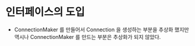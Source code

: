 ﻿# 인터페이스의 도입
- ConnectionMaker 를 만들어서 Connection 을 생성하는 부분을 추상화 했지만 역시나 ConnectionMaker 를 만드는 부분은 추상화가 되지 않았다.